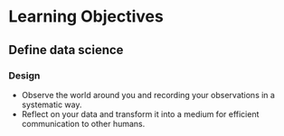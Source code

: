 # Learning Objectives

## Define data science

### Design
* Observe the world around you and recording your observations in a systematic way.
* Reflect on your data and transform it into a medium for efficient communication to other humans.
